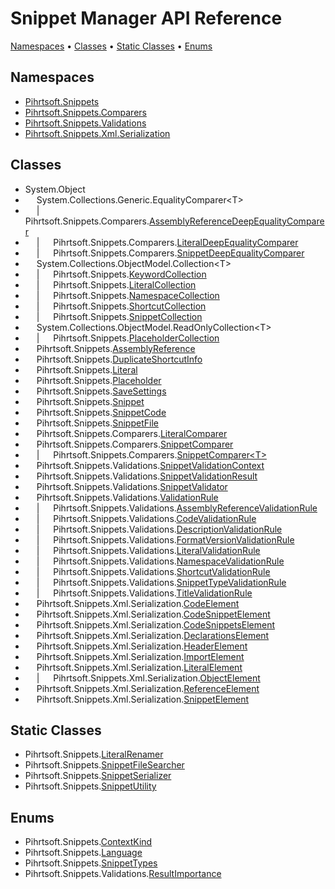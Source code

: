 # Snippet Manager API Reference

[Namespaces](#namespaces) &#x2022; [Classes](#classes) &#x2022; [Static Classes](#static-classes) &#x2022; [Enums](#enums)

## Namespaces

* [Pihrtsoft.Snippets](Pihrtsoft/Snippets/README.md)
* [Pihrtsoft.Snippets.Comparers](Pihrtsoft/Snippets/Comparers/README.md)
* [Pihrtsoft.Snippets.Validations](Pihrtsoft/Snippets/Validations/README.md)
* [Pihrtsoft.Snippets.Xml.Serialization](Pihrtsoft/Snippets/Xml/Serialization/README.md)

## Classes

*  System\.Object
* &emsp; System\.Collections\.Generic\.EqualityComparer\<T>
* &emsp; \| &emsp; Pihrtsoft\.Snippets\.Comparers\.[AssemblyReferenceDeepEqualityComparer](Pihrtsoft/Snippets/Comparers/AssemblyReferenceDeepEqualityComparer/README.md)
* &emsp; \| &emsp; Pihrtsoft\.Snippets\.Comparers\.[LiteralDeepEqualityComparer](Pihrtsoft/Snippets/Comparers/LiteralDeepEqualityComparer/README.md)
* &emsp; \| &emsp; Pihrtsoft\.Snippets\.Comparers\.[SnippetDeepEqualityComparer](Pihrtsoft/Snippets/Comparers/SnippetDeepEqualityComparer/README.md)
* &emsp; System\.Collections\.ObjectModel\.Collection\<T>
* &emsp; \| &emsp; Pihrtsoft\.Snippets\.[KeywordCollection](Pihrtsoft/Snippets/KeywordCollection/README.md)
* &emsp; \| &emsp; Pihrtsoft\.Snippets\.[LiteralCollection](Pihrtsoft/Snippets/LiteralCollection/README.md)
* &emsp; \| &emsp; Pihrtsoft\.Snippets\.[NamespaceCollection](Pihrtsoft/Snippets/NamespaceCollection/README.md)
* &emsp; \| &emsp; Pihrtsoft\.Snippets\.[ShortcutCollection](Pihrtsoft/Snippets/ShortcutCollection/README.md)
* &emsp; \| &emsp; Pihrtsoft\.Snippets\.[SnippetCollection](Pihrtsoft/Snippets/SnippetCollection/README.md)
* &emsp; System\.Collections\.ObjectModel\.ReadOnlyCollection\<T>
* &emsp; \| &emsp; Pihrtsoft\.Snippets\.[PlaceholderCollection](Pihrtsoft/Snippets/PlaceholderCollection/README.md)
* &emsp; Pihrtsoft\.Snippets\.[AssemblyReference](Pihrtsoft/Snippets/AssemblyReference/README.md)
* &emsp; Pihrtsoft\.Snippets\.[DuplicateShortcutInfo](Pihrtsoft/Snippets/DuplicateShortcutInfo/README.md)
* &emsp; Pihrtsoft\.Snippets\.[Literal](Pihrtsoft/Snippets/Literal/README.md)
* &emsp; Pihrtsoft\.Snippets\.[Placeholder](Pihrtsoft/Snippets/Placeholder/README.md)
* &emsp; Pihrtsoft\.Snippets\.[SaveSettings](Pihrtsoft/Snippets/SaveSettings/README.md)
* &emsp; Pihrtsoft\.Snippets\.[Snippet](Pihrtsoft/Snippets/Snippet/README.md)
* &emsp; Pihrtsoft\.Snippets\.[SnippetCode](Pihrtsoft/Snippets/SnippetCode/README.md)
* &emsp; Pihrtsoft\.Snippets\.[SnippetFile](Pihrtsoft/Snippets/SnippetFile/README.md)
* &emsp; Pihrtsoft\.Snippets\.Comparers\.[LiteralComparer](Pihrtsoft/Snippets/Comparers/LiteralComparer/README.md)
* &emsp; Pihrtsoft\.Snippets\.Comparers\.[SnippetComparer](Pihrtsoft/Snippets/Comparers/SnippetComparer/README.md)
* &emsp; \| &emsp; Pihrtsoft\.Snippets\.Comparers\.[SnippetComparer\<T>](Pihrtsoft/Snippets/Comparers/SnippetComparer-1/README.md)
* &emsp; Pihrtsoft\.Snippets\.Validations\.[SnippetValidationContext](Pihrtsoft/Snippets/Validations/SnippetValidationContext/README.md)
* &emsp; Pihrtsoft\.Snippets\.Validations\.[SnippetValidationResult](Pihrtsoft/Snippets/Validations/SnippetValidationResult/README.md)
* &emsp; Pihrtsoft\.Snippets\.Validations\.[SnippetValidator](Pihrtsoft/Snippets/Validations/SnippetValidator/README.md)
* &emsp; Pihrtsoft\.Snippets\.Validations\.[ValidationRule](Pihrtsoft/Snippets/Validations/ValidationRule/README.md)
* &emsp; \| &emsp; Pihrtsoft\.Snippets\.Validations\.[AssemblyReferenceValidationRule](Pihrtsoft/Snippets/Validations/AssemblyReferenceValidationRule/README.md)
* &emsp; \| &emsp; Pihrtsoft\.Snippets\.Validations\.[CodeValidationRule](Pihrtsoft/Snippets/Validations/CodeValidationRule/README.md)
* &emsp; \| &emsp; Pihrtsoft\.Snippets\.Validations\.[DescriptionValidationRule](Pihrtsoft/Snippets/Validations/DescriptionValidationRule/README.md)
* &emsp; \| &emsp; Pihrtsoft\.Snippets\.Validations\.[FormatVersionValidationRule](Pihrtsoft/Snippets/Validations/FormatVersionValidationRule/README.md)
* &emsp; \| &emsp; Pihrtsoft\.Snippets\.Validations\.[LiteralValidationRule](Pihrtsoft/Snippets/Validations/LiteralValidationRule/README.md)
* &emsp; \| &emsp; Pihrtsoft\.Snippets\.Validations\.[NamespaceValidationRule](Pihrtsoft/Snippets/Validations/NamespaceValidationRule/README.md)
* &emsp; \| &emsp; Pihrtsoft\.Snippets\.Validations\.[ShortcutValidationRule](Pihrtsoft/Snippets/Validations/ShortcutValidationRule/README.md)
* &emsp; \| &emsp; Pihrtsoft\.Snippets\.Validations\.[SnippetTypeValidationRule](Pihrtsoft/Snippets/Validations/SnippetTypeValidationRule/README.md)
* &emsp; \| &emsp; Pihrtsoft\.Snippets\.Validations\.[TitleValidationRule](Pihrtsoft/Snippets/Validations/TitleValidationRule/README.md)
* &emsp; Pihrtsoft\.Snippets\.Xml\.Serialization\.[CodeElement](Pihrtsoft/Snippets/Xml/Serialization/CodeElement/README.md)
* &emsp; Pihrtsoft\.Snippets\.Xml\.Serialization\.[CodeSnippetElement](Pihrtsoft/Snippets/Xml/Serialization/CodeSnippetElement/README.md)
* &emsp; Pihrtsoft\.Snippets\.Xml\.Serialization\.[CodeSnippetsElement](Pihrtsoft/Snippets/Xml/Serialization/CodeSnippetsElement/README.md)
* &emsp; Pihrtsoft\.Snippets\.Xml\.Serialization\.[DeclarationsElement](Pihrtsoft/Snippets/Xml/Serialization/DeclarationsElement/README.md)
* &emsp; Pihrtsoft\.Snippets\.Xml\.Serialization\.[HeaderElement](Pihrtsoft/Snippets/Xml/Serialization/HeaderElement/README.md)
* &emsp; Pihrtsoft\.Snippets\.Xml\.Serialization\.[ImportElement](Pihrtsoft/Snippets/Xml/Serialization/ImportElement/README.md)
* &emsp; Pihrtsoft\.Snippets\.Xml\.Serialization\.[LiteralElement](Pihrtsoft/Snippets/Xml/Serialization/LiteralElement/README.md)
* &emsp; \| &emsp; Pihrtsoft\.Snippets\.Xml\.Serialization\.[ObjectElement](Pihrtsoft/Snippets/Xml/Serialization/ObjectElement/README.md)
* &emsp; Pihrtsoft\.Snippets\.Xml\.Serialization\.[ReferenceElement](Pihrtsoft/Snippets/Xml/Serialization/ReferenceElement/README.md)
* &emsp; Pihrtsoft\.Snippets\.Xml\.Serialization\.[SnippetElement](Pihrtsoft/Snippets/Xml/Serialization/SnippetElement/README.md)

## Static Classes

* Pihrtsoft\.Snippets\.[LiteralRenamer](Pihrtsoft/Snippets/LiteralRenamer/README.md)
* Pihrtsoft\.Snippets\.[SnippetFileSearcher](Pihrtsoft/Snippets/SnippetFileSearcher/README.md)
* Pihrtsoft\.Snippets\.[SnippetSerializer](Pihrtsoft/Snippets/SnippetSerializer/README.md)
* Pihrtsoft\.Snippets\.[SnippetUtility](Pihrtsoft/Snippets/SnippetUtility/README.md)

## Enums

* Pihrtsoft\.Snippets\.[ContextKind](Pihrtsoft/Snippets/ContextKind/README.md)
* Pihrtsoft\.Snippets\.[Language](Pihrtsoft/Snippets/Language/README.md)
* Pihrtsoft\.Snippets\.[SnippetTypes](Pihrtsoft/Snippets/SnippetTypes/README.md)
* Pihrtsoft\.Snippets\.Validations\.[ResultImportance](Pihrtsoft/Snippets/Validations/ResultImportance/README.md)
